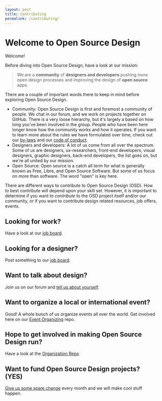 ```yaml
---
layout: post
title: Contributing
permalink: /contributing/
---
```


Welcome to Open Source Design
=============================

Welcome! 

Before diving into Open Source Design, have a look at our mission: 

> We are a **community** of **designers and developers** pushing more open design processes and improving the design of **open source** apps.

There are a couple of important words there to keep in mind before exploring Open Source Design. 

* Community: Open Source Design is first and foremost a community of people. We chat in our forum, and we work on projects together on GitHub. There is a very loose hierarchy, but it's largely a based on how long you've been involved in the group. People who have been here longer know how the community works and how it operates. If you want to learn more about the rules we have formulated over time, check out our [by-laws](http://opensourcedesign.net/by-laws/) and our [code of conduct](http://opensourcedesign.net/code-of-conduct/).
* Designers and developers: A lot of us come from all over the spectrum. Some of us are designers, ux-researchers, front-end developers, visual designers, graphic designers, back-end developers, the list goes on, but we're all united by our mission.
* Open Source: Open source is a catch all term for what is generally known as Free, Libre, and Open Source Software. But some of us focus on more than software. The word "open" is key here. 

There are different ways to contribute to Open Source Design (OSD). How to best
contribute will depend upon your skill set. However, it is important to
determine if you want to *contribute* to the OSD project itself and/or our
community, or if you want to contribute design related resources, job offers,
events.

## Looking for work?

Have a look at our [job board](http://opensourcedesign.net/jobs/).

## Looking for a designer?

Post something to our [job board](http://opensourcedesign.net/jobs/job-form/).

## Want to talk about design? 

Join us on our forum and [tell us about yourself](https://discourse.opensourcedesign.net/t/introductions-come-in-say-hi/41).

## Want to organize a local or international event?

Good! A whole bunch of us organize events all over the world. Get involved here on our [Event Organizing](https://github.com/opensourcedesign/events) repo.

## Hope to get involved in making Open Source Design run?

Have a look at the [Organization Repo](https://github.com/opensourcedesign/organization)

## Want to fund Open Source Design projects? (YES)

[Give us some spare change](http://opencollective.com/opensourcedesign) every month and we will make cool stuff happen.
